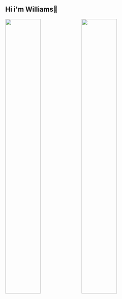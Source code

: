 ## Hi i'm Williams👋

<img align="left" width="47%" src="https://github-readme-stats.vercel.app/api?username=Eberewill&show_icons=true&theme=radical"/>


<img align="left" width="47%" src="https://github-readme-stats.vercel.app/api/top-langs/?username=Eberewill&layout=compact"/>

